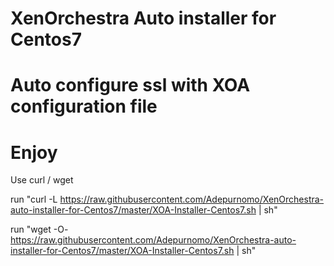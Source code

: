 # XenOrchestra Auto installer for Centos7
# Auto configure ssl with XOA configuration file
# Enjoy

Use curl / wget

run "curl -L https://raw.githubusercontent.com/Adepurnomo/XenOrchestra-auto-installer-for-Centos7/master/XOA-Installer-Centos7.sh | sh"

run "wget -O- https://raw.githubusercontent.com/Adepurnomo/XenOrchestra-auto-installer-for-Centos7/master/XOA-Installer-Centos7.sh | sh"

